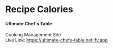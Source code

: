 # Recipe Calories

#### Ultimate Chef's Table
Cooking Management Site
<br>
Live Link: https://ultimate-chefs-table.netlify.app
